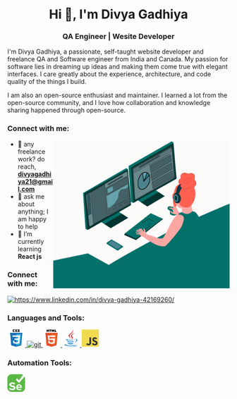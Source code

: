 <h1 align="center">Hi 👋, I'm Divya Gadhiya</h1>
<h3 align="center"> QA Engineer | Wesite Developer </h3>

I'm Divya Gadhiya, a passionate, self-taught website developer and freelance QA and Software engineer from India and Canada. My passion for software lies in dreaming up ideas and making them come true with elegant interfaces. I care greatly about the experience, architecture, and code quality of the things I build.

I am also an open-source enthusiast and maintainer. I learned a lot from the open-source community, and I love how collaboration and knowledge sharing happened through open-source.

<h3 align="left">Connect with me:</h3>
<p>
<img align="right" alt="Coding" width="400"src="https://github.com/divyagadhiya21/divyagadhiya21/blob/main/anna-havrylyukh-.gif">
</p>

- 💼 any freelance work? do reach, **divyagadhiya21@gmail.com**
- 💬 ask me about anything; I am happy to help
- 🌱 I’m currently learning **React js**

<h3 align="left">Connect with me:</h3>
<p>
<a href="https://www.linkedin.com/in/divya-gadhiya-42169260/" target="blank"><img align="center" src="https://raw.githubusercontent.com/rahuldkjain/github-profile-readme-generator/master/src/images/icons/Social/linked-in-alt.svg" alt="https://www.linkedin.com/in/divya-gadhiya-42169260/" height="30" width="40" /></a>
</p>

<h3 align="left">Languages and Tools:</h3>
<p align="left">
<a href="https://www.w3schools.com/css/" target="_blank" rel="noreferrer"> <img src="https://raw.githubusercontent.com/devicons/devicon/master/icons/css3/css3-original-wordmark.svg" alt="css3" width="40" height="40"/> </a> 
<a href="https://git-scm.com/" target="_blank" rel="noreferrer"> <img src="https://www.vectorlogo.zone/logos/git-scm/git-scm-icon.svg" alt="git" width="40" height="40"/> </a> 
<a href="https://www.w3.org/html/" target="_blank" rel="noreferrer"> <img src="https://raw.githubusercontent.com/devicons/devicon/master/icons/html5/html5-original-wordmark.svg" alt="html5" width="40" height="40"/> </a> 
<a href="https://www.java.com" target="_blank" rel="noreferrer"> <img src="https://raw.githubusercontent.com/devicons/devicon/master/icons/java/java-original.svg" alt="java" width="40" height="40"/> </a> 
<a href="https://developer.mozilla.org/en-US/docs/Web/JavaScript" target="_blank" rel="noreferrer"> <img src="https://raw.githubusercontent.com/devicons/devicon/master/icons/javascript/javascript-original.svg" alt="javascript" width="40" height="40"/> </a> </p>

<h3 align="left">Automation Tools:</h3>
<p align="left">
<a href="https://www.guru99.com/selenium-tutorial.html" target="_blank" rel="noreferrer"> <img src="https://github.com/tandpfun/skill-icons/blob/main/icons/Selenium.svg" alt="css3" width="40" height="40"/> </a> 
</p>

